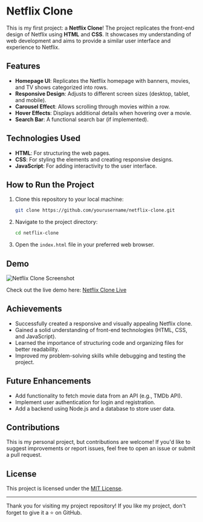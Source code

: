 # Netflix Clone

This is my first project: a **Netflix Clone**! The project replicates the front-end design of Netflix using **HTML** and  **CSS**. It showcases my understanding of web development and aims to provide a similar user interface and experience to Netflix.

## Features

- **Homepage UI**: Replicates the Netflix homepage with banners, movies, and TV shows categorized into rows.
- **Responsive Design**: Adjusts to different screen sizes (desktop, tablet, and mobile).
- **Carousel Effect**: Allows scrolling through movies within a row.
- **Hover Effects**: Displays additional details when hovering over a movie.
- **Search Bar**: A functional search bar (if implemented).

## Technologies Used

- **HTML**: For structuring the web pages.
- **CSS**: For styling the elements and creating responsive designs.
- **JavaScript**: For adding interactivity to the user interface.

## How to Run the Project

1. Clone this repository to your local machine:
   ```bash
   git clone https://github.com/yourusername/netflix-clone.git
   ```

2. Navigate to the project directory:
   ```bash
   cd netflix-clone
   ```

3. Open the `index.html` file in your preferred web browser.

## Demo

![Netflix Clone Screenshot](screenshot.png)

Check out the live demo here: [Netflix Clone Live](https://yourusername.github.io/netflix-clone/)

## Achievements

- Successfully created a responsive and visually appealing Netflix clone.
- Gained a solid understanding of front-end technologies (HTML, CSS, and JavaScript).
- Learned the importance of structuring code and organizing files for better readability.
- Improved my problem-solving skills while debugging and testing the project.

## Future Enhancements

- Add functionality to fetch movie data from an API (e.g., TMDb API).
- Implement user authentication for login and registration.
- Add a backend using Node.js and a database to store user data.

## Contributions

This is my personal project, but contributions are welcome! If you'd like to suggest improvements or report issues, feel free to open an issue or submit a pull request.

## License

This project is licensed under the [MIT License](LICENSE).

---

Thank you for visiting my project repository! If you like my project, don't forget to give it a ⭐ on GitHub.
